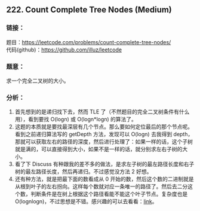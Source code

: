 ## 222. Count Complete Tree Nodes (Medium)

### **链接**：
题目：https://leetcode.com/problems/count-complete-tree-nodes/  
代码(github)：https://github.com/illuz/leetcode

### **题意**：

求一个完全二叉树的大小。

### **分析**：

1. 首先想到的是递归找下去，然而 TLE 了（不然题目的完全二叉树条件有什么用），看到要找 O(logn) 或 O(logn*logn) 的算法了。
2. 这题的本质就是要找最深层有几个节点。那么要如何定位最后的那个节点呢。看到之前递归算法写的 getDepth 方法，发现可以 O(logn) 去我得到 depth，那就可以获取左右的路径的深度，然后进行处理了：如果一样的话，这个子树就是满的，可以直接得到大小，如果不是一样的话，就分别求左右子树的大小。
3. 看了下 Discuss 有种跟我的差不多的做法，是求左子树的最左路径长度和右子树的最左路径长度，然后再递归。不过感觉没方法 2 好想。
4. 还有种方法，就是把最下面的数看成从 0 开始的数，然后这个数的二进制就是从根到叶子的左右拐向。这样每个数就对应一条唯一的路径了。然后去二分这个数，判断条件是在树上根据这个路径看能不能这个叶子节点。复杂度也是 O(lognlogn)，不过思想是不错。感兴趣的可以去看看：[link](https://leetcode.com/discuss/45467/extremely-solution-time-using-manipulation-binary-search)。
